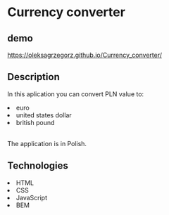 # Currency converter

## demo

https://oleksagrzegorz.github.io/Currency_converter/

## Description

In this aplication you can convert PLN value to:
<li>euro</li>
<li>united states dollar</li>
<li>british pound</li>
<br>

The application is in Polish.

## Technologies

<li>HTML</li>
<li>CSS</li>
<li>JavaScript</li>
<li>BEM</li>
